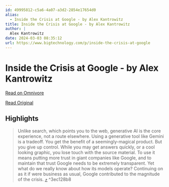 ```yaml
---
id: 49995812-c5a6-4a07-a3d2-2854e17654d0
alias:
  - Inside the Crisis at Google - by Alex Kantrowitz
title: Inside the Crisis at Google - by Alex Kantrowitz
author: |
  Alex Kantrowitz
date: 2024-03-03 08:35:12
url: https://www.bigtechnology.com/p/inside-the-crisis-at-google
---
```


# Inside the Crisis at Google - by Alex Kantrowitz

[Read on Omnivore](https://omnivore.app/me/inside-the-crisis-at-google-by-alex-kantrowitz-18e0373e9ec)

[Read Original](https://www.bigtechnology.com/p/inside-the-crisis-at-google)

## Highlights

> Unlike search, which points you to the web, generative AI is the core experience, not a route elsewhere. Using a generative tool like Gemini is a tradeoff. You get the benefit of a seemingly-magical product. But you give up control. While you may get answers quickly, or a cool looking graphic, you lose touch with the source material. To use it means putting more trust in giant companies like Google, and to maintain that trust Google needs to be extremely transparent. Yet what do we really know about how its models operate? Continuing on as it if were business as usual, Google contributed to the magnitude of the crisis. [⤴️](https://omnivore.app/me/inside-the-crisis-at-google-by-alex-kantrowitz-18e0373e9ec#3ec128b8-29c0-45d1-97ec-4f00a50bf99f)  ^3ec128b8

